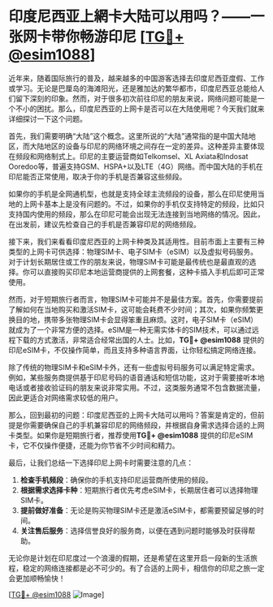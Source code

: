 # 印度尼西亚上網卡大陆可以用吗？——一张网卡带你畅游印尼 [[TG💪+ @esim1088](https://t.me/s/esim1088)]

近年来，随着国际旅行的普及，越来越多的中国游客选择去印度尼西亚度假、工作或学习。无论是巴厘岛的海滩阳光，还是雅加达的繁华都市，印度尼西亚总能给人们留下深刻的印象。然而，对于很多初次前往印尼的朋友来说，网络问题可能是一个不小的困扰。那么，印度尼西亚的上网卡是否可以在大陆使用呢？今天我们就来详细探讨一下这个问题。

首先，我们需要明确“大陆”这个概念。这里所说的“大陆”通常指的是中国大陆地区，而大陆地区的设备与印尼的网络环境之间存在一定的差异。这种差异主要体现在频段和网络制式上。印尼的主要运营商如Telkomsel、XL Axiata和Indosat Ooredoo等，普遍支持GSM、HSPA+以及LTE（4G）网络。而中国大陆的手机在印尼能否正常使用，取决于你的手机是否兼容这些频段。

如果你的手机是全网通机型，也就是支持全球主流频段的设备，那么在印尼使用当地的上网卡基本上是没有问题的。不过，如果你的手机仅支持特定的频段，比如只支持国内使用的频段，那么在印尼可能会出现无法连接到当地网络的情况。因此，在出发前，建议先检查自己的手机是否兼容印尼的网络频段。

接下来，我们来看看印度尼西亚的上网卡种类及其适用性。目前市面上主要有三种类型的上网卡可供选择：物理SIM卡、电子SIM卡（eSIM）以及虚拟号码服务。对于计划长期居住或工作的朋友来说，物理SIM卡可能是最传统也是最直观的选择。你可以直接购买印尼本地运营商提供的上网套餐，这种卡插入手机后即可正常使用。

然而，对于短期旅行者而言，物理SIM卡可能并不是最佳方案。首先，你需要提前了解如何在当地购买和激活SIM卡，这可能会耗费不少时间；其次，如果你频繁更换目的地，携带多张物理SIM卡会显得笨重且麻烦。这时，电子SIM卡（eSIM）就成为了一个非常方便的选择。eSIM是一种无需实体卡的SIM技术，可以通过远程下载的方式激活，非常适合经常出国的人士。比如，**TG💪+ @esim1088** 提供的印尼eSIM卡，不仅操作简单，而且支持多种语言界面，让你轻松搞定网络连接。

除了传统的物理SIM卡和eSIM卡外，还有一些虚拟号码服务可以满足特定需求。例如，某些服务商提供基于印尼号码的语音通话和短信功能，这对于需要接听本地电话或者接收验证码的朋友来说非常实用。不过，这类服务通常不包含数据流量，因此更适合对网络需求较低的用户。

那么，回到最初的问题：印度尼西亚的上网卡大陆可以用吗？答案是肯定的，但前提是你需要确保自己的手机兼容印尼的网络频段，并根据自身需求选择合适的上网卡类型。如果你是短期旅行者，推荐使用**TG💪+ @esim1088** 提供的印尼eSIM卡，它不仅操作便捷，还能为你节省不少时间和精力。

最后，让我们总结一下选择印尼上网卡时需要注意的几点：

1. **检查手机频段**：确保你的手机支持印尼运营商所使用的频段。
2. **根据需求选择卡种**：短期旅行者优先考虑eSIM卡，长期居住者可以选择物理SIM卡。
3. **提前做好准备**：无论是购买物理SIM卡还是激活eSIM卡，都需要预留足够的时间。
4. **关注售后服务**：选择信誉良好的服务商，以便在遇到问题时能够及时获得帮助。

无论你是计划在印尼度过一个浪漫的假期，还是希望在这里开启一段新的生活旅程，稳定的网络连接都是必不可少的。有了合适的上网卡，相信你的印尼之旅一定会更加顺畅愉快！

[[TG💪+ @esim1088](https://t.me/s/esim1088) ![Image](https://i.postimg.cc/4NQfJmqS/Snipaste-2025-05-13-00-14-12.png)]